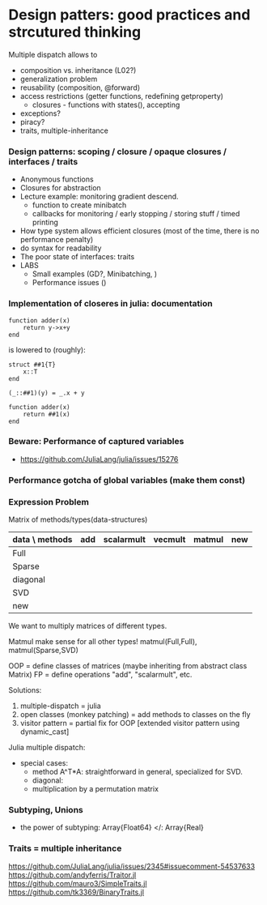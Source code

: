 # Design patters: good practices and strcutured thinking

Multiple dispatch allows to 

- composition vs. inheritance (L02?)
- generalization problem
- reusability (composition, @forward)
- access restrictions (getter functions, redefining getproperty)
    - closures - functions with states(), accepting 
- exceptions?
- piracy?
- traits, multiple-inheritance


### Design patterns: scoping / closure / opaque closures / interfaces / traits
  - Anonymous functions
  - Closures for abstraction
  - Lecture example: monitoring gradient descend.
    + function to create minibatch
    + callbacks for monitoring / early stopping / storing stuff / timed printing
  - How type system allows efficient closures (most of the time, there is no performance penalty)
  - do syntax for readability
  - The poor state of interfaces: traits
  - LABS
    + Small examples (GD?, Minibatching, )
    +  Performance issues ()

### Implementation of closeres in julia: documentation

```
function adder(x)
    return y->x+y
end
```
is lowered to (roughly):

```
struct ##1{T}
    x::T
end

(_::##1)(y) = _.x + y

function adder(x)
    return ##1(x)
end
```

### Beware: Performance of captured variables
 - https://github.com/JuliaLang/julia/issues/15276    

### Performance gotcha of global variables (make them const)

### Expression Problem 
Matrix of methods/types(data-structures)

| data \ methods | add | scalarmult | vecmult | matmul | new |
| --- | ---- | ---- | --- | ---- | -- |
| Full |  | | | | |
| Sparse | | | | | |
| diagonal | | | | | |
| SVD | | | | | |
| new |

We want to multiply matrices of different types.

Matmul make sense for all other types! matmul(Full,Full), matmul(Sparse,SVD)

OOP = define classes of matrices (maybe inheriting from abstract class Matrix)
FP = define operations "add", "scalarmult", etc.

Solutions:
1. multiple-dispatch = julia
2. open classes (monkey patching) = add methods to classes on the fly
3. visitor pattern = partial fix for OOP [extended visitor pattern using dynamic_cast]

Julia multiple dispatch:
 - special cases: 
   + method A^T*A: straightforward in general, specialized for SVD.
   + diagonal: 
   + multiplication by a permutation matrix

### Subtyping, Unions

 - the power of subtyping: Array{Float64} </: Array{Real}

### Traits = multiple inheritance

https://github.com/JuliaLang/julia/issues/2345#issuecomment-54537633
https://github.com/andyferris/Traitor.jl
https://github.com/mauro3/SimpleTraits.jl
https://github.com/tk3369/BinaryTraits.jl

